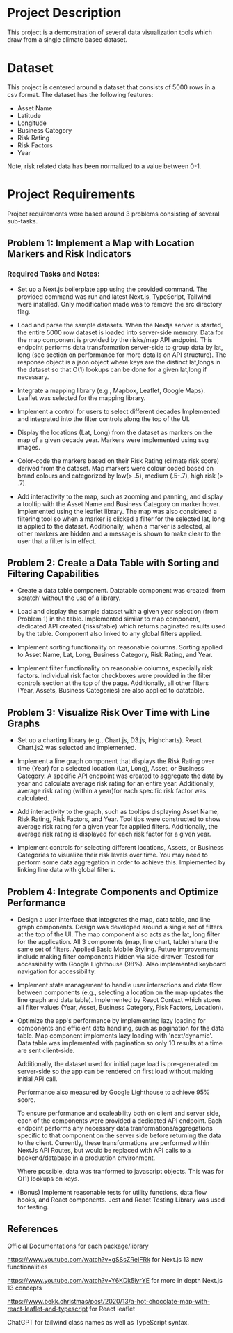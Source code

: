 # Project Description

This project is a demonstration of several data visualization tools which draw from a single climate based dataset.

# Dataset

This project is centered around a dataset that consists of 5000 rows in a csv format. The dataset has the following features:

-   Asset Name
-   Latitude
-   Longitude
-   Business Category
-   Risk Rating
-   Risk Factors
-   Year

Note, risk related data has been normalized to a value between 0-1.

# Project Requirements

Project requirements were based around 3 problems consisting of several sub-tasks.

## Problem 1: Implement a Map with Location Markers and Risk Indicators

### Required Tasks and Notes:

-   Set up a Next.js boilerplate app using the provided command.
    The provided command was run and latest Next.js, TypeScript, Tailwind were installed. Only modification made was to remove the src directory flag.

-   Load and parse the sample datasets.
    When the Nextjs server is started, the entire 5000 row dataset is loaded into server-side memory. Data for the map component is provided by the risks/map API endpoint. This endpoint performs data transformation server-side to group data by lat, long (see section on performance for more details on API structure). The response object is a json object where keys are the distinct lat,longs in the dataset so that O(1) lookups can be done for a given lat,long if necessary.

-   Integrate a mapping library (e.g., Mapbox, Leaflet, Google Maps).
    Leaflet was selected for the mapping library.

-   Implement a control for users to select different decades
    Implemented and integrated into the filter controls along the top of the UI.

-   Display the locations (Lat, Long) from the dataset as markers on the map of a given decade year.
    Markers were implemented using svg images.

-   Color-code the markers based on their Risk Rating (climate risk score) derived from the dataset.
    Map markers were colour coded based on brand colours and categorized by low(> .5), medium (.5-.7), high risk (> .7).

-   Add interactivity to the map, such as zooming and panning, and display a tooltip with the Asset Name and Business Category on marker hover.
    Implemented using the leaflet library. The map was also considered a filtering tool so when a marker is clicked a filter for the selected lat, long is applied to the dataset. Additionally, when a marker is selected, all other markers are hidden and a message is shown to make clear to the user that a filter is in effect.

## Problem 2: Create a Data Table with Sorting and Filtering Capabilities

-   Create a data table component.
    Datatable component was created ’from scratch’ without the use of a library.

-   Load and display the sample dataset with a given year selection (from Problem 1) in the table.
    Implemented similar to map component, dedicated API created (risks/table) which returns paginated results used by the table. Component also linked to any global filters applied.

-   Implement sorting functionality on reasonable columns.
    Sorting applied to Asset Name, Lat, Long, Business Category, Risk Rating, and Year.

-   Implement filter functionality on reasonable columns, especially risk factors.
    Individual risk factor checkboxes were provided in the filter controls section at the top of the page. Additionally, all other filters (Year, Assets, Business Categories) are also applied to datatable.

## Problem 3: Visualize Risk Over Time with Line Graphs

-   Set up a charting library (e.g., Chart.js, D3.js, Highcharts).
    React Chart.js2 was selected and implemented.

-   Implement a line graph component that displays the Risk Rating over time (Year) for a selected location (Lat, Long), Asset, or Business Category.
    A specific API endpoint was created to aggregate the data by year and calculate average risk rating for an entire year. Additionally, average risk rating (within a year)for each specific risk factor was calculated.

-   Add interactivity to the graph, such as tooltips displaying Asset Name, Risk Rating, Risk Factors, and Year.
    Tool tips were constructed to show average risk rating for a given year for applied filters. Additionally, the average risk rating is displayed for each risk factor for a given year.

-   Implement controls for selecting different locations, Assets, or Business Categories to visualize their risk levels over time. You may need to perform some data aggregation in order to achieve this.
    Implemented by linking line data with global filters.

## Problem 4: Integrate Components and Optimize Performance

-   Design a user interface that integrates the map, data table, and line graph components.
    Design was developed around a single set of filters at the top of the UI. The map component also acts as the lat, long filter for the application. All 3 components (map, line chart, table) share the same set of filters.
    Applied Basic Mobile Styling. Future improvements include making filter components hidden via side-drawer.
    Tested for accessibility with Google Lighthouse (98%). Also implemented keyboard navigation for accessibility.

-   Implement state management to handle user interactions and data flow between components (e.g., selecting a location on the map updates the line graph and data table).
    Implemented by React Context which stores all filter values (Year, Asset, Business Category, Risk Factors, Location).

-   Optimize the app's performance by implementing lazy loading for components and efficient data handling, such as pagination for the data table.
    Map component implements lazy loading with 'next/dynamic'. Data table was implemented with pagination so only 10 results at a time are sent client-side.

    Additionally, the dataset used for initial page load is pre-generated on server-side so the app can be rendered on first load without making initial API call.

    Performance also measured by Google Lighthouse to achieve 95% score.

    To ensure performance and scaleability both on client and server side, each of the components were provided a dedicated API endpoint. Each endpoint performs any necessary data tranformations/aggregations specific to that component on the server side before returning the data to the client. Currently, these transformations are performed within NextJs API Routes, but would be replaced with API calls to a backend/database in a production environment.

    Where possible, data was tranformed to javascript objects. This was for O(1) lookups on keys.

-   (Bonus) Implement reasonable tests for utility functions, data flow hooks, and React components.
    Jest and React Testing Library was used for testing.

## References

Official Documentations for each package/library

https://www.youtube.com/watch?v=gSSsZReIFRk for Next.js 13 new functionalities

https://www.youtube.com/watch?v=Y6KDk5iyrYE for more in depth Next.js 13 concepts

https://www.bekk.christmas/post/2020/13/a-hot-chocolate-map-with-react-leaflet-and-typescript for React leaflet

ChatGPT for tailwind class names as well as TypeScript syntax.
